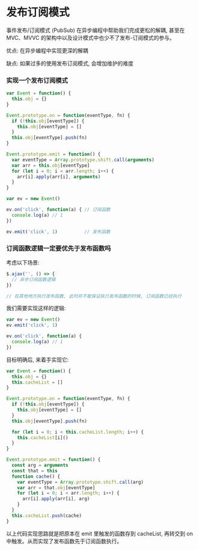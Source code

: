 <!--
abbrlink: 3cmugmwo
-->

# 发布订阅模式

事件发布/订阅模式 (PubSub) 在异步编程中帮助我们完成更松的解耦, 甚至在 MVC、MVVC 的架构中以及设计模式中也少不了发布-订阅模式的参与。

优点: 在异步编程中实现更深的解耦

缺点: 如果过多的使用发布订阅模式, 会增加维护的难度

### 实现一个发布订阅模式

```js
var Event = function() {
  this.obj = {}
}

Event.prototype.on = function(eventType, fn) {
  if (!this.obj[eventType]) {
    this.obj[eventType] = []
  }
  this.obj[eventType].push(fn)
}

Event.prototype.emit = function() {
  var eventType = Array.prototype.shift.call(arguments)
  var arr = this.obj[eventType]
  for (let i = 0; i < arr.length; i++) {
    arr[i].apply(arr[i], arguments)
  }
}

var ev = new Event()

ev.on('click', function(a) { // 订阅函数
  console.log(a) // 1
})

ev.emit('click', 1)          // 发布函数
```

### 订阅函数逻辑一定要优先于发布函数吗

考虑以下场景:

```js
$.ajax('', () => {
  // 异步订阅函数逻辑
})

// 在其他地方执行发布函数, 此时并不能保证执行发布函数的时候, 订阅函数已经执行
```

我们需要实现这样的逻辑:

```js
var ev = new Event()
ev.emit('click', 1)

ev.on('click', function(a) {
  console.log(a) // 1
})
```

目标明确后, 来着手实现它:

```js
var Event = function() {
  this.obj = {}
  this.cacheList = []
}

Event.prototype.on = function(eventType, fn) {
  if (!this.obj[eventType]) {
    this.obj[eventType] = []
  }
  this.obj[eventType].push(fn)

  for (let i = 0; i < this.cacheList.length; i++) {
    this.cacheList[i]()
  }
}

Event.prototype.emit = function() {
  const arg = arguments
  const that = this
  function cache() {
    var eventType = Array.prototype.shift.call(arg)
    var arr = that.obj[eventType]
    for (let i = 0; i < arr.length; i++) {
      arr[i].apply(arr[i], arg)
    }
  }
  this.cacheList.push(cache)
}
```

以上代码实现思路就是把原本在 emit 里触发的函数存到 cacheList, 再转交到 on 中触发。从而实现了发布函数先于订阅函数执行。